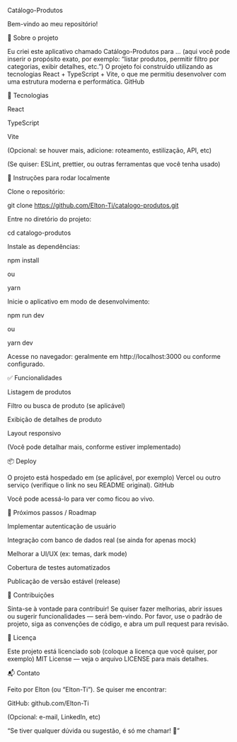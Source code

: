 Catálogo-Produtos

Bem-vindo ao meu repositório!

🎯 Sobre o projeto

Eu criei este aplicativo chamado Catálogo-Produtos para … (aqui você pode inserir o propósito exato, por exemplo: “listar produtos, permitir filtro por categorias, exibir detalhes, etc.”)
O projeto foi construído utilizando as tecnologias React + TypeScript + Vite, o que me permitiu desenvolver com uma estrutura moderna e performática. 
GitHub

🧰 Tecnologias

React

TypeScript

Vite

(Opcional: se houver mais, adicione: roteamento, estilização, API, etc)

(Se quiser: ESLint, prettier, ou outras ferramentas que você tenha usado)

🚀 Instruções para rodar localmente

Clone o repositório:

git clone https://github.com/Elton-Ti/catalogo-produtos.git  


Entre no diretório do projeto:

cd catalogo-produtos  


Instale as dependências:

npm install  


ou

yarn  


Inicie o aplicativo em modo de desenvolvimento:

npm run dev  


ou

yarn dev  


Acesse no navegador: geralmente em http://localhost:3000 ou conforme configurado.

✅ Funcionalidades

Listagem de produtos

Filtro ou busca de produto (se aplicável)

Exibição de detalhes de produto

Layout responsivo

(Você pode detalhar mais, conforme estiver implementado)

📦 Deploy

O projeto está hospedado em (se aplicável, por exemplo) Vercel ou outro serviço (verifique o link no seu README original). 
GitHub

Você pode acessá-lo para ver como ficou ao vivo.

📝 Próximos passos / Roadmap

 Implementar autenticação de usuário

 Integração com banco de dados real (se ainda for apenas mock)

 Melhorar a UI/UX (ex: temas, dark mode)

 Cobertura de testes automatizados

 Publicação de versão estável (release)

🤝 Contribuições

Sinta-se à vontade para contribuir! Se quiser fazer melhorias, abrir issues ou sugerir funcionalidades — será bem-vindo.
Por favor, use o padrão de projeto, siga as convenções de código, e abra um pull request para revisão.

📄 Licença

Este projeto está licenciado sob (coloque a licença que você quiser, por exemplo) MIT License — veja o arquivo LICENSE para mais detalhes.

📬 Contato

Feito por Elton (ou “Elton-Ti”).
Se quiser me encontrar:

GitHub: github.com/Elton-Ti

(Opcional: e-mail, LinkedIn, etc)

“Se tiver qualquer dúvida ou sugestão, é só me chamar! 🚀”
